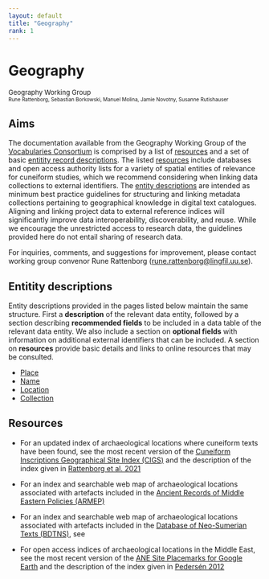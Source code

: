 ```yaml
---
layout: default
title: "Geography"
rank: 1
---
```

# Geography
<p><font size=2>Geography Working Group</font><br><font size=1>Rune Rattenborg, Sebastian Borkowski, Manuel Molina, Jamie Novotny, Susanne Rutishauser</font></p>

## Aims
The documentation available from the Geography Working Group of the [Vocabularies Consortium](./index.md) is comprised by a list of [resources](#resources) and a set of basic [entitity record descriptions](#entitity-descriptions). The listed [resources](#resources) include databases and open access authority lists for a variety of spatial entities of relevance for cuneiform studies, which we recommend considering when linking data collections to external identifiers. The [entity descriptions](#entitity-descriptions) are intended as minimum best practice guidelines for structuring and linking metadata collections pertaining to geographical knowledge in digital text catalogues. Aligning and linking project data to external reference indices will significantly improve data interoperability, discoverability, and reuse. While we encourage the unrestricted access to research data, the guidelines provided here do not entail sharing of research data.

For inquiries, comments, and suggestions for improvement, please contact working group convenor Rune Rattenborg ([rune.rattenborg@lingfil.uu.se](rune.rattenborg@lingfil.uu.se)).

## Entitity descriptions

Entity descriptions provided in the pages listed below maintain the same structure. First a **description** of the relevant data entity, followed by a section describing **recommended fields** to be included in a data table of the relevant data entity. We also include a section on **optional fields** with information on additional external identifiers that can be included. A section on **resources** provide basic details and links to online resources that may be consulted.

* [Place](./geography_place.md)
* [Name](./geography_name.md)
* [Location](./geography_location.md)
* [Collection](./geography_region.md)

## Resources
* For an updated index of archaeological locations where cuneiform texts have been found, see the most recent version of the [Cuneiform Inscriptions Geographical Site Index (CIGS)]() and the description of the index given in [Rattenborg et al. 2021](http://www.cdli.ucla.edu/pubs/cdlj/2021/cdlj2021_001.html)

* For an index and searchable web map of archaeological locations associated with artefacts included in the [Ancient Records of Middle Eastern Policies (ARMEP)]()

* For an index and searchable web map of archaeological locations associated with artefacts included in the [Database of Neo-Sumerian Texts (BDTNS)](), see

* For open access indices of archaeological locations in the Middle East, see the most recent version of the [ANE Site Placemarks for Google Earth](https://zenodo.org/record/6384045) and the description of the index given in [Pedersén 2012]()